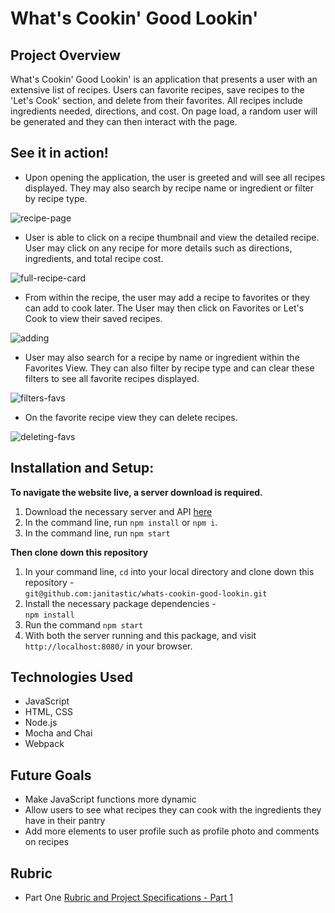 # What's Cookin' Good Lookin'

## Project Overview

What's Cookin' Good Lookin' is an application that presents a user with an extensive list of recipes. Users can favorite recipes, save recipes to the 'Let's Cook' section, and delete from their favorites. All recipes include ingredients needed, directions, and cost. On page load, a random user will be generated and they can then interact with the page.

## See it in action!
- Upon opening the application, the user is greeted and will see all recipes displayed. They may also search by recipe name or ingredient or filter by recipe type.

![recipe-page](https://github.com/janitastic/whats-cookin-good-lookin/blob/main/github/Recipe-Page.gif)

- User is able to click on a recipe thumbnail and view the detailed recipe. User may click on any recipe for more details such as directions, ingredients, and total   recipe cost.

![full-recipe-card](https://github.com/janitastic/whats-cookin-good-lookin/blob/main/github/Full-Recipe-Card.gif)

- From within the recipe, the user may add a recipe to favorites or they can add to cook later. The User may then click on Favorites or Let's Cook to view their saved recipes.

![adding](https://github.com/janitastic/whats-cookin-good-lookin/blob/main/github/Adding-to-Favorites-and-to-Cook.gif)

- User may also search for a recipe by name or ingredient within the Favorites View. They can also filter by recipe type and can clear these filters to see all favorite recipes displayed. 

![filters-favs](https://github.com/janitastic/whats-cookin-good-lookin/blob/main/github/Filtering-Favorites.gif)

- On the favorite recipe view they can delete recipes. 

![deleting-favs](https://github.com/janitastic/whats-cookin-good-lookin/blob/main/github/Deleting-Favorites.gif)

## Installation and Setup:
**To navigate the website live, a server download is required.**
  1. Download the necessary server and API [here](https://github.com/turingschool-examples/whats-cookin-starter-kit)
  2. In the command line, run `npm install` or `npm i`.
  3. In the command line, run `npm start`

**Then clone down this repository**
  1. In your command line, `cd` into your local directory and clone down this repository -<br>
      `git@github.com:janitastic/whats-cookin-good-lookin.git`
  2. Install the necessary package dependencies - <br>
      `npm install`
  3. Run the command `npm start` 
  4. With both the server running and this package, and visit `http://localhost:8080/` in your browser.

## Technologies Used
  - JavaScript
  - HTML, CSS
  - Node.js
  - Mocha and Chai
  - Webpack

## Future Goals
  - Make JavaScript functions more dynamic
  - Allow users to see what recipes they can cook with the ingredients they have in their pantry
  - Add more elements to user profile such as profile photo and comments on recipes

## Rubric
  - Part One [Rubric and Project Specifications - Part 1](https://frontend.turing.edu/projects/whats-cookin-part-one.html)


